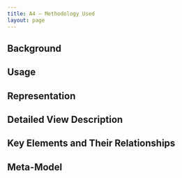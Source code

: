 ```yaml
---
title: A4 – Methodology Used
layout: page
---
```


## Background

## Usage

## Representation

## Detailed View Description

## Key Elements and Their Relationships

## Meta-Model

